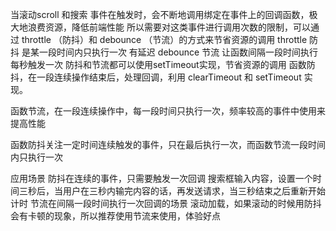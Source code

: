 当滚动scroll 和搜索 事件在触发时，会不断地调⽤绑定在事件上的回调函数，极⼤地浪费资源，降低前端性能
所以需要对这类事件进⾏调⽤次数的限制，可以通过 throttle （防抖）和 debounce （节流）的⽅式来节省资源的调用
 throttle 防抖 是某一段时间内只执行一次 有延迟
debounce 节流 让函数间隔一段时间执行 每秒触发一次
防抖和节流都可以使用setTimeout实现，节省资源的调用
函数防抖，在⼀段连续操作结束后，处理回调，利⽤ clearTimeout 和 setTimeout 实现。

函数节流，在⼀段连续操作中，每⼀段时间只执⾏⼀次，频率较⾼的事件中使⽤来提⾼性能

函数防抖关注⼀定时间连续触发的事件，只在最后执⾏⼀次，⽽函数节流⼀段时间内只执⾏⼀次



应用场景
防抖在连续的事件，只需要触发一次回调
搜索框输入内容，设置一个时间三秒后，当用户在三秒内输完内容的话，再发送请求，当三秒结束之后重新开始计时
节流在间隔⼀段时间执⾏⼀次回调的场景
滚动加载，如果滚动的时候用防抖会有卡顿的现象，所以推荐使用节流来使用，体验好点